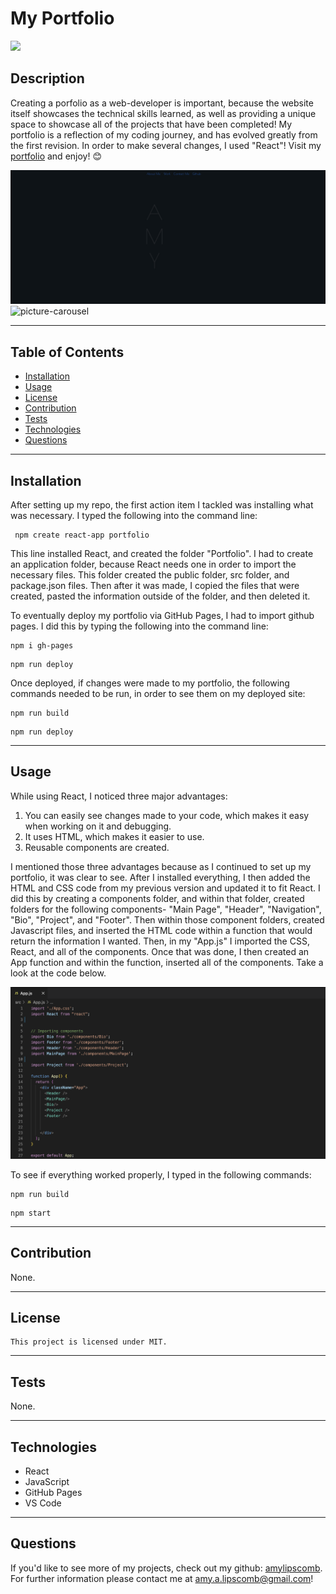 # My Portfolio
<img src="https://img.shields.io/badge/License-MIT-ff69b4.svg">

## Description

Creating a porfolio as a web-developer is important, because the website itself showcases the technical skills learned, as well as providing a unique space to showcase all of the projects that have been completed! My portfolio is a reflection of my coding journey, and has evolved greatly from the first revision. In order to make several changes, I used "React"! Visit my [portfolio](https://amylipscomb.github.io/portfolio-react/) and enjoy! &#128522;

![amyportfolio](./public/assets/images/amyportfolio.png)
![picture-carousel](./public/assets/images/picturecarousel.gif)

----
## Table of Contents 

  * [Installation](#installation)
  * [Usage](#usage)
  * [License](#license)
  * [Contribution](#contribution)
  * [Tests](#tests)
  * [Technologies](#technologies)
  * [Questions](#questions)

---
## Installation

After setting up my repo, the first action item I tackled was installing what was necessary. I typed the following into the command line:
```
 npm create react-app portfolio
 ```

This line installed React, and created the folder "Portfolio". I had to create an application folder, because React needs one in order to import the necessary files. This folder created the public folder, src folder, and package.json files. Then after it was made, I copied the files that were created, pasted the information outside of the folder, and then deleted it. 

To eventually deploy my portfolio via GitHub Pages, I had to import github pages. I did this by typing the following into the command line:

```
npm i gh-pages
```
```
npm run deploy
```

Once deployed, if changes were made to my portfolio, the following commands needed to be run, in order to see them on my deployed site:

```
npm run build
```

```
npm run deploy
```

---

## Usage

While using React, I noticed three major advantages:
  1. You can easily see changes made to your code, which makes it easy when working on it and debugging.
  2. It uses HTML, which makes it easier to use.
  3. Reusable components are created. 


I mentioned those three advantages because as I continued to set up my portfolio, it was clear to see. After I installed everything, I then added the HTML and CSS code from my previous version and updated it to fit React. I did this by creating a components folder, and within that folder, created folders for the following components- "Main Page", "Header", "Navigation", "Bio", "Project", and "Footer". Then within those component folders, created Javascript files, and inserted the HTML code within a function that would return the information I wanted. Then, in my "App.js" I imported the CSS, React, and all of the components. Once that was done, I then created an App function and within the function, inserted all of the components. Take a look at the code below.  

![app.js](./public/assets/images/app.js.png)

To see if everything worked properly, I typed in the following commands:

```
npm run build
```
```
npm start
```

---

## Contribution

  None.

  ---

## License

```
This project is licensed under MIT.
```

---


## Tests

None.

 ---

 ## Technologies

* React
* JavaScript
* GitHub Pages
* VS Code

 ---

## Questions

If you'd like to see more of my projects, check out my github: [amylipscomb](https://github.com/amylipscomb).
For further information please contact me at [amy.a.lipscomb@gmail.com](mailto:amy.a.lipscomb@gmail.com)!